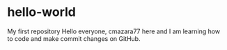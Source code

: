 # hello-world
My first repository
Hello everyone, cmazara77 here and I am learning how to code and make commit changes on GitHub.
